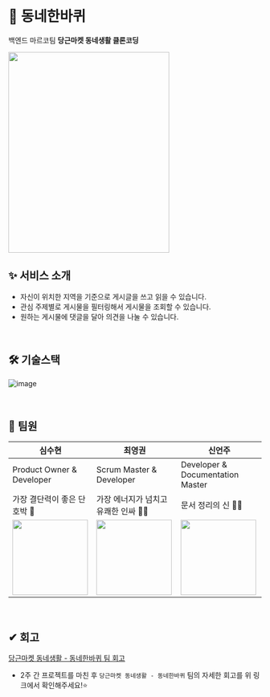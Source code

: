 # 🏡 동네한바퀴
백엔드 마르코팀 **당근마켓 동네생활 클론코딩**

<img src="https://user-images.githubusercontent.com/73349375/138661314-85e2d89d-f22c-4b9d-b408-839f63e9e8c5.png" width="320" height="400"/>


## ✨ 서비스 소개
- 자신이 위치한 지역을 기준으로 게시글을 쓰고 읽을 수 있습니다.
- 관심 주제별로 게시물을 필터링해서 게시물을 조회할 수 있습니다.
- 원하는 게시물에 댓글을 달아 의견을 나눌 수 있습니다.

<br>

## 🛠 기술스택
![image](https://user-images.githubusercontent.com/58318786/140695790-57a23ecc-5942-4ef7-bbc5-4c9d312a6633.png)

<br>

## 👋 팀원
  |심수현|최영권|신언주|
|------|---|---|
|Product Owner & Developer|Scrum Master & Developer|Developer & Documentation Master|
|가장 결단력이 좋은 단호박 🎃|가장 에너지가 넘치고 유쾌한 인싸 🧑‍🎤|문서 정리의 신 🧑‍💻|
|<img src="https://user-images.githubusercontent.com/73349375/138709969-4395102b-a114-4377-8276-deb2990891aa.png" width="150" height="150"/>|<img src="https://user-images.githubusercontent.com/73349375/138709905-40b109ee-9072-4853-b15b-23ffbf77ff49.png" width="150" height="150"/>|<img src="https://user-images.githubusercontent.com/73349375/138710020-01891f21-283f-4145-9507-3815a0abb745.png" width="150" height="150"/>|

<br>

## ✔ 회고

[당근마켓 동네생활 - 동네한바퀴 팀 회고](https://mangrove-bicycle-9cf.notion.site/e6dcd12b464c4468b7631ece86411d45)

* 2주 간 프로젝트를 마친 후 `당근마켓 동네생활 - 동네한바퀴` 팀의 자세한 회고를 위 링크에서 확인해주세요!⭐
